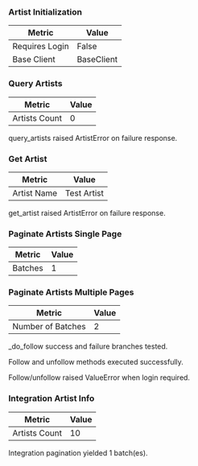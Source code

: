 ### Artist Initialization

| Metric | Value |
|--------|-------|
| Requires Login | False |
| Base Client | BaseClient |

### Query Artists

| Metric | Value |
|--------|-------|
| Artists Count | 0 |

query_artists raised ArtistError on failure response.

### Get Artist

| Metric | Value |
|--------|-------|
| Artist Name | Test Artist |

get_artist raised ArtistError on failure response.

### Paginate Artists Single Page

| Metric | Value |
|--------|-------|
| Batches | 1 |

### Paginate Artists Multiple Pages

| Metric | Value |
|--------|-------|
| Number of Batches | 2 |

_do_follow success and failure branches tested.

Follow and unfollow methods executed successfully.

Follow/unfollow raised ValueError when login required.

### Integration Artist Info

| Metric | Value |
|--------|-------|
| Artists Count | 10 |

Integration pagination yielded 1 batch(es).

